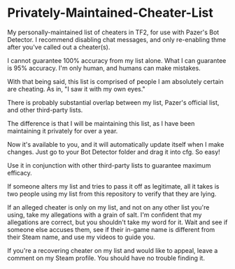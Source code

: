 # Privately-Maintained-Cheater-List

My personally-maintained list of cheaters in TF2, for use with Pazer's Bot Detector.
I recommend disabling chat messages, and only re-enabling thme after you've called out a cheater(s).

I cannot guarantee 100% accuracy from my list alone.
What I can guarantee is 95% accuracy. I'm only human, and humans can make mistakes.

With that being said, this list is comprised of people I am absolutely certain are cheating.
As in, "I saw it with my own eyes."

There is probably substantial overlap between my list, Pazer's official list, and other third-party lists.

The difference is that I will be maintaining this list, as I have been maintaining it privately for over a year.

Now it's available to you, and it will automatically update itself when I make changes.
Just go to your Bot Detector folder and drag it into cfg. So easy!

Use it in conjunction with other third-party lists to guarantee maximum efficacy.

If someone alters my list and tries to pass it off as legitimate, all it takes is two people using my list from this repository to verify that they are lying.

If an alleged cheater is only on my list, and not on any other list you're using, take my allegations with a grain of salt.
I'm confident that my allegations are correct, but you shouldn't take my word for it.
Wait and see if someone else accuses them, see if their in-game name is different from their Steam name, and use my videos to guide you.

If you're a recovering cheater on my list and would like to appeal, leave a comment on my Steam profile. You should have no trouble finding it.

